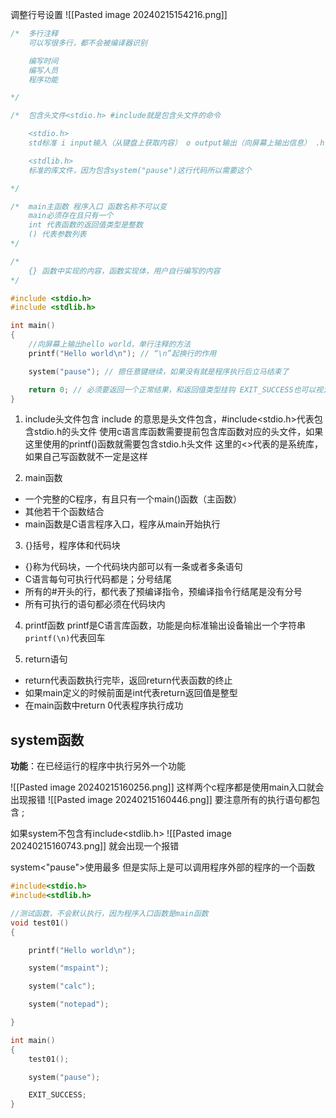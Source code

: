 调整行号设置
![[Pasted image 20240215154216.png]]

```c
/*	多行注释
	可以写很多行，都不会被编译器识别

	编写时间
	编写人员
	程序功能

*/

/*	包含头文件<stdio.h> #include就是包含头文件的命令

	<stdio.h>
	std标准 i input输入（从键盘上获取内容） o output输出（向屏幕上输出信息） .h header头

	<stdlib.h>
	标准的库文件，因为包含system("pause")这行代码所以需要这个

*/

/*	main主函数 程序入口 函数名称不可以变
	main必须存在且只有一个
	int 代表函数的返回值类型是整数
	() 代表参数列表
*/

/*
	{} 函数中实现的内容，函数实现体，用户自行编写的内容
*/

#include <stdio.h> 
#include <stdlib.h>

int main()
{
	//向屏幕上输出hello world，单行注释的方法
	printf("Hello world\n"); // “\n”起换行的作用

	system("pause"); // 摁任意键继续，如果没有就是程序执行后立马结束了

	return 0; // 必须要返回一个正常结果，和返回值类型挂钩 EXIT_SUCCESS也可以视为0，完全一样的功能
}
```

1. include头文件包含
include 的意思是头文件包含，#include<stdio.h>代表包含stdio.h的头文件
使用c语言库函数需要提前包含库函数对应的头文件，如果这里使用的printf()函数就需要包含stdio.h头文件
这里的<>代表的是系统库，如果自己写函数就不一定是这样

2. main函数
- 一个完整的C程序，有且只有一个main()函数（主函数）
- 其他若干个函数结合
- main函数是C语言程序入口，程序从main开始执行

3. {}括号，程序体和代码块
- {}称为代码块，一个代码块内部可以有一条或者多条语句
- C语言每句可执行代码都是；分号结尾
- 所有的#开头的行，都代表了预编译指令，预编译指令行结尾是没有分号
- 所有可执行的语句都必须在代码块内

4. printf函数
printf是C语言库函数，功能是向标准输出设备输出一个字符串
`printf(\n)`代表回车

5. return语句
- return代表函数执行完毕，返回return代表函数的终止
- 如果main定义的时候前面是int代表return返回值是整型
- 在main函数中return 0代表程序执行成功

## system函数

**功能**：在已经运行的程序中执行另外一个功能

![[Pasted image 20240215160256.png]]
这样两个c程序都是使用main入口就会出现报错
![[Pasted image 20240215160446.png]]
要注意所有的执行语句都包含 ;

如果system不包含有include<stdlib.h>
![[Pasted image 20240215160743.png]]
就会出现一个报错

system<"pause">使用最多
但是实际上是可以调用程序外部的程序的一个函数
```c
#include<stdio.h>
#include<stdlib.h>

//测试函数，不会默认执行，因为程序入口函数是main函数
void test01()
{

	printf("Hello world\n");

	system("mspaint");

	system("calc");

	system("notepad");

}

int main()
{
	test01();

	system("pause");

	EXIT_SUCCESS;
}
```

